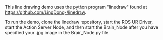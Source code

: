 This line drawing demo uses the python program "linedraw" found at https://github.com/LingDong-/linedraw.

To run the demo, clone the linedraw repository, start the ROS UR Driver, start the Action Server Node, and then start the Brain_Node after you have specified your .jpg image in the Brain_Node.py file.
